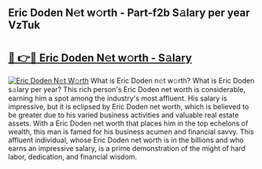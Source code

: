 ## Eric Doden N𝚎t w𝚘rth - Part-f2b S𝚊lary per year VzTuk

# <h2><a href="http://gc408jq.nevu.top/?p=Eric+Doden">🔗 👉🔴 Eric Doden N𝚎t w𝚘rth - S𝚊lary</a></h2>

[![Eric Doden N𝚎t W𝚘rth](https://i.imgur.com/Oavwk0R.jpeg)](http://gc408jq.nevu.top/?p=Eric+Doden)
What is Eric Doden n𝚎t w𝚘rth? What is Eric Doden s𝚊lary per year?
This rich person's Eric Doden net worth is considerable, earning him a spot among the industry's most affluent. His salary is impressive, but it is eclipsed by Eric Doden net worth, which is believed to be greater due to his varied business activities and valuable real estate assets. With a Eric Doden net worth that places him in the top echelons of wealth, this man is famed for his business acumen and financial savvy. This affluent individual, whose Eric Doden net worth is in the billions and who earns an impressive salary, is a prime demonstration of the might of hard labor, dedication, and financial wisdom.
